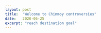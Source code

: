 ```yaml
---
layout: post
title:  "Welcome to Chinmoy controversies"
date:   2020-06-25
excerpt: "reach destination goal"
---
```

